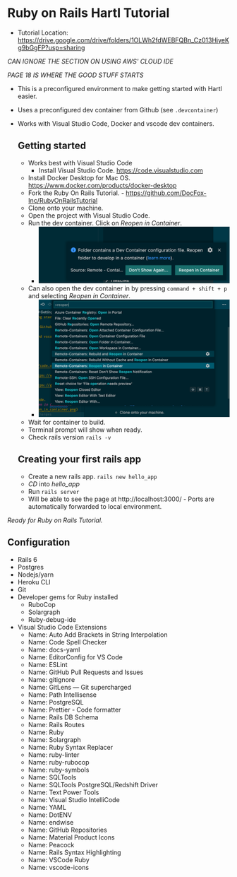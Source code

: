 # Ruby on Rails Hartl Tutorial
* Tutorial Location: https://drive.google.com/drive/folders/1OLWh2fdWEBFQBn_Cz013HiyeKg9bGgFP?usp=sharing

*CAN IGNORE THE SECTION ON USING AWS' CLOUD IDE*

*PAGE 18 IS WHERE THE GOOD STUFF STARTS*

* This is a preconfigured environment to make getting started with Hartl easier.
* Uses a preconfigured dev container from Github (see `.devcontainer`)
* Works with Visual Studio Code, Docker and vscode dev containers.

  ## Getting started
  * Works best with Visual Studio Code
    * Install Visual Studio Code. https://code.visualstudio.com
  * Install Docker Desktop for Mac OS. https://www.docker.com/products/docker-desktop 
  * Fork the Ruby On Rails Tutorial. - https://github.com/DocFox-Inc/RubyOnRailsTutorial
  * Clone onto your machine.
  * Open the project with Visual Studio Code.
  * Run the dev container. Click on *Reopen in Container*.
    * ![Open In Container](docs/images/open_in_container.png)
  * Can also open the dev container in by pressing `command + shift + p` and selecting *Reopen in Container*.
    * ![Reopen in Container](docs/images/reopen_in_container.png)
  * Wait for container to build.
  * Terminal prompt will show when ready.
  * Check rails version `rails -v`
  ## Creating your first rails app
  * Create a new rails app. `rails new hello_app`
  * *CD* into *hello_app*
  * Run `rails server`
  * Will be able to see the page at http://localhost:3000/ - Ports are automatically forwarded to local environment.

*Ready for Ruby on Rails Tutorial.*

## Configuration
* Rails 6
* Postgres
* Nodejs/yarn
* Heroku CLI
* Git
* Developer gems for Ruby installed
  * RuboCop
  * Solargraph
  * Ruby-debug-ide
* Visual Studio Code Extensions
  * Name: Auto Add Brackets in String Interpolation
  * Name: Code Spell Checker
  * Name: docs-yaml
  * Name: EditorConfig for VS Code
  * Name: ESLint
  * Name: GitHub Pull Requests and Issues
  * Name: gitignore
  * Name: GitLens — Git supercharged
  * Name: Path Intellisense
  * Name: PostgreSQL
  * Name: Prettier - Code formatter
  * Name: Rails DB Schema
  * Name: Rails Routes
  * Name: Ruby
  * Name: Solargraph
  * Name: Ruby Syntax Replacer
  * Name: ruby-linter
  * Name: ruby-rubocop
  * Name: ruby-symbols
  * Name: SQLTools
  * Name: SQLTools PostgreSQL/Redshift Driver
  * Name: Text Power Tools
  * Name: Visual Studio IntelliCode
  * Name: YAML
  * Name: DotENV
  * Name: endwise
  * Name: GitHub Repositories
  * Name: Material Product Icons
  * Name: Peacock
  * Name: Rails Syntax Highlighting
  * Name: VSCode Ruby
  * Name: vscode-icons  



